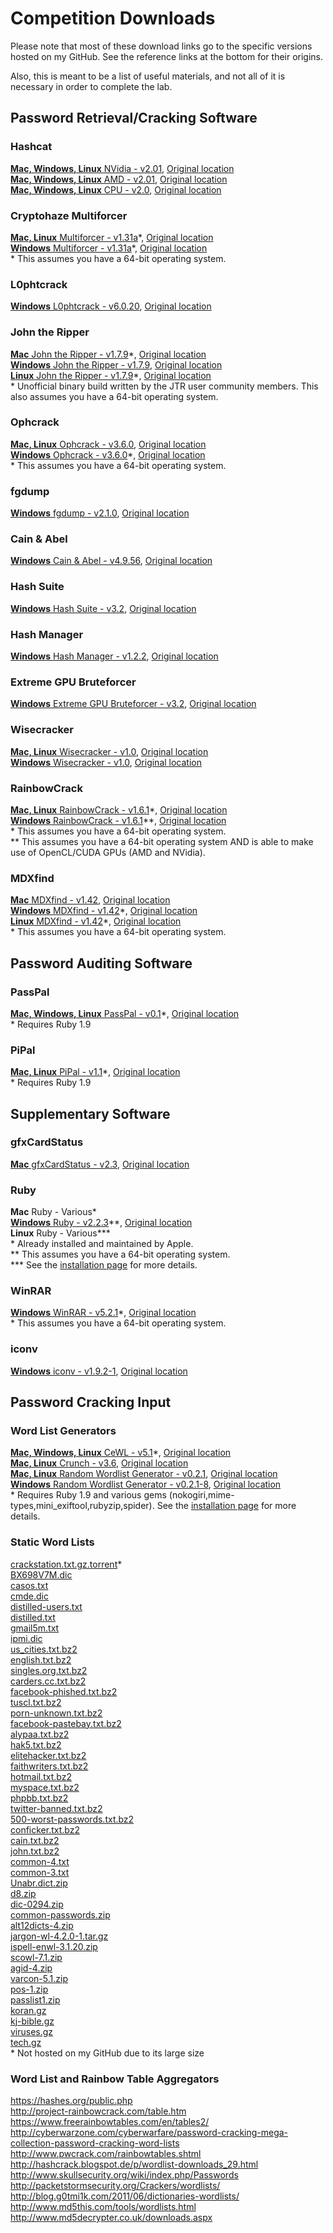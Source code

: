 # Competition Downloads  
Please note that most of these download links go to the specific versions hosted on my GitHub.  See the reference links at the bottom for their origins.  

Also, this is meant to be a list of useful materials, and not all of it is necessary in order to complete the lab.  

## Password Retrieval/Cracking Software  
### Hashcat  
[__Mac, Windows, Linux__ NVidia - v2.01](https://github.com/JonZeolla/lab-PasswordCracking/tree/master/.Storage/cudaHashcat-2.01.7z), [Original location][1]  
[__Mac, Windows, Linux__ AMD - v2.01](https://github.com/JonZeolla/lab-PasswordCracking/tree/master/.Storage/oclHashcat-2.01.7z), [Original location][2]  
[__Mac, Windows, Linux__ CPU - v2.0](https://github.com/JonZeolla/lab-PasswordCracking/tree/master/.Storage/hashcat-2.00.7z), [Original location][3]  

### Cryptohaze Multiforcer  
[__Mac, Linux__ Multiforcer - v1.31a](https://github.com/JonZeolla/lab-PasswordCracking/tree/master/.Storage/Cryptohaze-Linux_x64_1_31a.tar.bz2)\*, [Original location][4]  
[__Windows__ Multiforcer - v1.31a](https://github.com/JonZeolla/lab-PasswordCracking/tree/master/.Storage/Cryptohaze-Windows_x64_1_31a.zip)\*, [Original location][5]  
\* This assumes you have a 64-bit operating system.  

### L0phtcrack  
[__Windows__ L0phtcrack - v6.0.20](https://github.com/JonZeolla/lab-PasswordCracking/tree/master/.Storage/lc6setup_v6.0.20.exe), [Original location][6]  

### John the Ripper  
[__Mac__ John the Ripper - v1.7.9](https://github.com/JonZeolla/lab-PasswordCracking/tree/master/.Storage/john-1.7.9-jumbo-7-macosx-Intel-2.zip)\*, [Original location][7]  
[__Windows__ John the Ripper - v1.7.9](https://github.com/JonZeolla/lab-PasswordCracking/tree/master/.Storage/john179w2.zip), [Original location][8]  
[__Linux__ John the Ripper - v1.7.9](https://github.com/JonZeolla/lab-PasswordCracking/tree/master/.Storage/john-1.7.9-jumbo-7-Linux-x86-64.tar.gz)\*, [Original location][9]  
\* Unofficial binary build written by the JTR user community members.  This also assumes you have a 64-bit operating system.  

### Ophcrack  
[__Mac, Linux__ Ophcrack - v3.6.0](https://github.com/JonZeolla/lab-PasswordCracking/tree/master/.Storage/ophcrack-3.6.0.tar.bz2), [Original location][10]  
[__Windows__ Ophcrack - v3.6.0](https://github.com/JonZeolla/lab-PasswordCracking/tree/master/.Storage/ophcrack-win64-installer-3.6.0.exe)\*, [Original location][11]  
\* This assumes you have a 64-bit operating system.  

### fgdump  
[__Windows__ fgdump - v2.1.0](https://github.com/JonZeolla/lab-PasswordCracking/tree/master/.Storage/fgdump.exe), [Original location][12]  

### Cain & Abel  
[__Windows__ Cain & Abel - v4.9.56](https://github.com/JonZeolla/lab-PasswordCracking/tree/master/.Storage/ca_setup.exe), [Original location][13]  

### Hash Suite  
[__Windows__ Hash Suite - v3.2](https://github.com/JonZeolla/lab-PasswordCracking/tree/master/.Storage/Hash_Suite_Free_3_2.zip), [Original location][14]  

### Hash Manager  
[__Windows__ Hash Manager - v1.2.2](https://github.com/JonZeolla/lab-PasswordCracking/tree/master/.Storage/HM.zip), [Original location][15]  

### Extreme GPU Bruteforcer  
[__Windows__ Extreme GPU Bruteforcer - v3.2](https://github.com/JonZeolla/lab-PasswordCracking/tree/master/.Storage/EGB.zip), [Original location][16]  

### Wisecracker  
[__Mac, Linux__ Wisecracker - v1.0](https://github.com/JonZeolla/lab-PasswordCracking/tree/master/.Storage/wisecracker_v1.0.tar.gz), [Original location][17]  
[__Windows__ Wisecracker - v1.0](https://github.com/JonZeolla/lab-PasswordCracking/tree/master/.Storage/wisecracker_v1.0.zip), [Original location][18]  

### RainbowCrack  
[__Mac, Linux__ RainbowCrack - v1.6.1](https://github.com/JonZeolla/lab-PasswordCracking/tree/master/.Storage/rainbowcrack-1.6.1-linux64.zip)\*, [Original location][19]  
[__Windows__ RainbowCrack - v1.6.1](https://github.com/JonZeolla/lab-PasswordCracking/tree/master/.Storage/rainbowcrack-1.6.1-win64.zip)\*\*, [Original location][20]  
\* This assumes you have a 64-bit operating system.  
\*\* This assumes you have a 64-bit operating system AND is able to make use of OpenCL/CUDA GPUs (AMD and NVidia).  

### MDXfind
[__Mac__ MDXfind - v1.42](https://github.com/JonZeolla/lab-PasswordCracking/tree/master/.Storage/MDXfind_Mac), [Original location][21]  
[__Windows__ MDXfind - v1.42](https://github.com/JonZeolla/lab-PasswordCracking/tree/master/.Storage/MDXfind.exe)\*, [Original location][22]  
[__Linux__ MDXfind - v1.42](https://github.com/JonZeolla/lab-PasswordCracking/tree/master/.Storage/MDXfind_Linux)\*, [Original location][23]  
\* This assumes you have a 64-bit operating system.  


## Password Auditing Software  
### PassPal  
[__Mac, Windows, Linux__ PassPal - v0.1](https://github.com/JonZeolla/lab-PasswordCracking/tree/master/.Storage/passpal.rb)\*, [Original location][24]  
\* Requires Ruby 1.9  

### PiPal  
[__Mac, Linux__ PiPal - v1.1](https://github.com/JonZeolla/lab-PasswordCracking/tree/master/.Storage/pipal_1.1.tar.bz2)\*, [Original location][25]  
\* Requires Ruby 1.9  


## Supplementary Software  
### gfxCardStatus  
[__Mac__ gfxCardStatus - v2.3](https://github.com/JonZeolla/lab-PasswordCracking/tree/master/.Storage/gfxCardStatus-2.3.zip), [Original location][26]  

### Ruby  
__Mac__ Ruby - Various\*  
[__Windows__ Ruby - v2.2.3](https://github.com/JonZeolla/lab-PasswordCracking/tree/master/.Storage/rubyinstaller-2.2.3-x64.exe)\*\*, [Original location][27]  
__Linux__ Ruby - Various\*\*\*  
\* Already installed and maintained by Apple.  
\*\* This assumes you have a 64-bit operating system.  
\*\*\* See the [installation page](https://www.ruby-lang.org/en/documentation/installation/) for more details.  

### WinRAR
[__Windows__ WinRAR - v5.2.1](https://github.com/JonZeolla/lab-PasswordCracking/tree/master/.Storage/winrar-x64-521.exe)\*, [Original location][28]  
\* This assumes you have a 64-bit operating system.  

### iconv
[__Windows__ iconv - v1.9.2-1](https://github.com/JonZeolla/lab-PasswordCracking/tree/master/.Storage/libiconv-1.9.2-1-bin.zip), [Original location][29]  


## Password Cracking Input  
### Word List Generators  
[__Mac, Windows, Linux__ CeWL - v5.1](https://github.com/JonZeolla/lab-PasswordCracking/tree/master/.Storage/cewl_5.1.tar.bz2)\*, [Original location][30]  
[__Mac, Linux__ Crunch - v3.6](https://github.com/JonZeolla/lab-PasswordCracking/tree/master/.Storage/crunch-3.6.tgz), [Original location][31]  
[__Mac, Linux__ Random Wordlist Generator - v0.2.1](https://github.com/JonZeolla/lab-PasswordCracking/tree/master/.Storage/RandomWordlistGenerator-0.2.1.tar.bz2), [Original location][32]  
[__Windows__ Random Wordlist Generator - v0.2.1-8](https://github.com/JonZeolla/lab-PasswordCracking/tree/master/.Storage/RandomWordlistGenerator-0.2.1-8-downloader.exe), [Original location][33]  
\* Requires Ruby 1.9 and various gems (nokogiri,mime-types,mini_exiftool,rubyzip,spider).  See the [installation page](https://digi.ninja/projects/cewl.php#installation) for more details.  

### Static Word Lists
[crackstation.txt.gz.torrent](https://crackstation.net/downloads/crackstation.txt.gz.torrent)\*  
[BX698V7M.dic](https://github.com/JonZeolla/lab-PasswordCracking/tree/master/.Storage/Lists/BX698V7M.dic)  
[casos.txt](https://github.com/JonZeolla/lab-PasswordCracking/tree/master/.Storage/Lists/casos.txt)  
[cmde.dic](https://github.com/JonZeolla/lab-PasswordCracking/tree/master/.Storage/Lists/cmde.dic)  
[distilled-users.txt](https://github.com/JonZeolla/lab-PasswordCracking/tree/master/.Storage/Lists/distilled-users.txt)  
[distilled.txt](https://github.com/JonZeolla/lab-PasswordCracking/tree/master/.Storage/Lists/distilled.txt)  
[gmail5m.txt](https://github.com/JonZeolla/lab-PasswordCracking/tree/master/.Storage/Lists/gmail5m.txt)  
[ipmi.dic](https://github.com/JonZeolla/lab-PasswordCracking/tree/master/.Storage/Lists/ipmi.dic)  
[us_cities.txt.bz2](https://github.com/JonZeolla/lab-PasswordCracking/tree/master/.Storage/Lists/us_cities.txt.bz2)  
[english.txt.bz2](https://github.com/JonZeolla/lab-PasswordCracking/tree/master/.Storage/Lists/english.txt.bz2)  
[singles.org.txt.bz2](https://github.com/JonZeolla/lab-PasswordCracking/tree/master/.Storage/Lists/singles.org.txt.bz2)  
[carders.cc.txt.bz2](https://github.com/JonZeolla/lab-PasswordCracking/tree/master/.Storage/Lists/carders.cc.txt.bz2)  
[facebook-phished.txt.bz2](https://github.com/JonZeolla/lab-PasswordCracking/tree/master/.Storage/Lists/facebook-phished.txt.bz2)  
[tuscl.txt.bz2](https://github.com/JonZeolla/lab-PasswordCracking/tree/master/.Storage/Lists/tuscl.txt.bz2)  
[porn-unknown.txt.bz2](https://github.com/JonZeolla/lab-PasswordCracking/tree/master/.Storage/Lists/porn-unknown.txt.bz2)  
[facebook-pastebay.txt.bz2](https://github.com/JonZeolla/lab-PasswordCracking/tree/master/.Storage/Lists/facebook-pastebay.txt.bz2)  
[alypaa.txt.bz2](https://github.com/JonZeolla/lab-PasswordCracking/tree/master/.Storage/Lists/alypaa.txt.bz2)  
[hak5.txt.bz2](https://github.com/JonZeolla/lab-PasswordCracking/tree/master/.Storage/Lists/hak5.txt.bz2)  
[elitehacker.txt.bz2](https://github.com/JonZeolla/lab-PasswordCracking/tree/master/.Storage/Lists/elitehacker.txt.bz2)  
[faithwriters.txt.bz2](https://github.com/JonZeolla/lab-PasswordCracking/tree/master/.Storage/Lists/faithwriters.txt.bz2)  
[hotmail.txt.bz2](https://github.com/JonZeolla/lab-PasswordCracking/tree/master/.Storage/Lists/hotmail.txt.bz2)  
[myspace.txt.bz2](https://github.com/JonZeolla/lab-PasswordCracking/tree/master/.Storage/Lists/myspace.txt.bz2)  
[phpbb.txt.bz2](https://github.com/JonZeolla/lab-PasswordCracking/tree/master/.Storage/Lists/phpbb.txt.bz2)  
[twitter-banned.txt.bz2](https://github.com/JonZeolla/lab-PasswordCracking/tree/master/.Storage/Lists/twitter-banned.txt.bz2)  
[500-worst-passwords.txt.bz2](https://github.com/JonZeolla/lab-PasswordCracking/tree/master/.Storage/Lists/500-worst-passwords.txt.bz2)  
[conficker.txt.bz2](https://github.com/JonZeolla/lab-PasswordCracking/tree/master/.Storage/Lists/nconficker.txt.bz2)  
[cain.txt.bz2](https://github.com/JonZeolla/lab-PasswordCracking/tree/master/.Storage/Lists/cain.txt.bz2)  
[john.txt.bz2](https://github.com/JonZeolla/lab-PasswordCracking/tree/master/.Storage/Lists/john.txt.bz2)  
[common-4.txt](https://github.com/JonZeolla/lab-PasswordCracking/tree/master/.Storage/Lists/common-4.txt)  
[common-3.txt](https://github.com/JonZeolla/lab-PasswordCracking/tree/master/.Storage/Lists/common-3.txt)  
[Unabr.dict.zip](https://github.com/JonZeolla/lab-PasswordCracking/tree/master/.Storage/Lists/Unabr.dict.zip)  
[d8.zip](https://github.com/JonZeolla/lab-PasswordCracking/tree/master/.Storage/Lists/d8.zip)  
[dic-0294.zip](https://github.com/JonZeolla/lab-PasswordCracking/tree/master/.Storage/Lists/dic-0294.zip)  
[common-passwords.zip](https://github.com/JonZeolla/lab-PasswordCracking/tree/master/.Storage/Lists/common-passwords.zip)  
[alt12dicts-4.zip](https://github.com/JonZeolla/lab-PasswordCracking/tree/master/.Storage/Lists/alt12dicts-4.zip)  
[jargon-wl-4.2.0-1.tar.gz](https://github.com/JonZeolla/lab-PasswordCracking/tree/master/.Storage/Lists/jargon-wl-4.2.0-1.tar.gz)  
[ispell-enwl-3.1.20.zip](https://github.com/JonZeolla/lab-PasswordCracking/tree/master/.Storage/Lists/ispell-enwl-3.1.20.zip)  
[scowl-7.1.zip](https://github.com/JonZeolla/lab-PasswordCracking/tree/master/.Storage/Lists/scowl-7.1.zip)  
[agid-4.zip](https://github.com/JonZeolla/lab-PasswordCracking/tree/master/.Storage/Lists/agid-4.zip)  
[varcon-5.1.zip](https://github.com/JonZeolla/lab-PasswordCracking/tree/master/.Storage/Lists/varcon-5.1.zip)  
[pos-1.zip](https://github.com/JonZeolla/lab-PasswordCracking/tree/master/.Storage/Lists/pos-1.zip)  
[passlist1.zip](https://github.com/JonZeolla/lab-PasswordCracking/tree/master/.Storage/Lists/passlist1.zip)  
[koran.gz](https://github.com/JonZeolla/lab-PasswordCracking/tree/master/.Storage/Lists/koran.gz)  
[kj-bible.gz](https://github.com/JonZeolla/lab-PasswordCracking/tree/master/.Storage/Lists/kj-bible.gz)  
[viruses.gz](https://github.com/JonZeolla/lab-PasswordCracking/tree/master/.Storage/Lists/viruses.gz)  
[tech.gz](https://github.com/JonZeolla/lab-PasswordCracking/tree/master/.Storage/Lists/tech.gz)  
\* Not hosted on my GitHub due to its large size

### Word List and Rainbow Table Aggregators  
https://hashes.org/public.php  
http://project-rainbowcrack.com/table.htm  
https://www.freerainbowtables.com/en/tables2/  
http://cyberwarzone.com/cyberwarfare/password-cracking-mega-collection-password-cracking-word-lists  
http://www.pwcrack.com/rainbowtables.shtml  
http://hashcrack.blogspot.de/p/wordlist-downloads_29.html  
http://www.skullsecurity.org/wiki/index.php/Passwords  
http://packetstormsecurity.org/Crackers/wordlists/  
http://blog.g0tmi1k.com/2011/06/dictionaries-wordlists/  
http://www.md5this.com/tools/wordlists.html  
http://www.md5decrypter.co.uk/downloads.aspx  


[1]: http://hashcat.net/files/cudaHashcat-2.01.7z  
[2]: http://hashcat.net/files/oclHashcat-2.01.7z  
[3]: http://hashcat.net/files/hashcat-2.00.7z  
[4]: http://downloads.sourceforge.net/project/cryptohaze/Cryptohaze-Linux_x64_1_31a.tar.bz2  
[5]: http://downloads.sourceforge.net/project/cryptohaze/Cryptohaze-Windows_x64_1_31a.zip  
[6]: http://www.l0phtcrack.com/lc6setup_v6.0.20.exe  
[7]: http://openwall.info/wiki/_media/john/john-1.7.9-jumbo-7-macosx-Intel-2.zip  
[8]: http://www.openwall.com/john/h/john179w2.zip  
[9]: http://openwall.info/wiki/_media/john/john-1.7.9-jumbo-7-Linux-x86-64.tar.gz  
[10]: http://downloads.sourceforge.net/project/ophcrack/ophcrack/3.6.0/ophcrack-3.6.0.tar.bz2  
[11]: http://downloads.sourceforge.net/project/ophcrack/ophcrack/3.6.0/ophcrack-win64-installer-3.6.0.exe  
[12]: http://www.foofus.net/fizzgig/fgdump/fgdump-2.1.0-exeonly.zip  
[13]: http://www.oxid.it/downloads/ca_setup.exe  
[14]: http://hashsuite.openwall.net/downloads/Hash_Suite_Free_3_2.zip  
[15]: http://www.insidepro.com/download/HM.zip  
[16]: http://www.insidepro.com/download/EGB.zip  
[17]: http://selectiveintellect.com/wisecracker_v1.0.tar.gz  
[18]: http://selectiveintellect.com/wisecracker_v1.0.zip  
[19]: http://project-rainbowcrack.com/rainbowcrack-1.6.1-linux64.zip  
[20]: http://project-rainbowcrack.com/rainbowcrack-1.6.1-win64.zip  
[21]: https://hashes.org/mdxfind.php?get=33  
[22]: https://hashes.org/mdxfind.php?get=35  
[23]: https://hashes.org/mdxfind.php?get=32  
[24]: https://github.com/arex1337/Passpal/blob/0.1/passpal.rb  
[25]: https://digi.ninja/files/pipal_1.1.tar.bz2  
[26]: http://gfx.io/downloads/gfxCardStatus-2.3.zip  
[27]: http://dl.bintray.com/oneclick/rubyinstaller/rubyinstaller-2.2.3-x64.exe  
[28]: http://www.rarlab.com/rar/winrar-x64-521.exe  
[29]: http://downloads.sourceforge.net/project/gnuwin32/sed/4.2.1/sed-4.2.1-bin.zip?r=&ts=1443121316&use_mirror=iweb  
[30]: https://digi.ninja/files/cewl_5.1.tar.bz2  
[31]: http://downloads.sourceforge.net/project/crunch-wordlist/crunch-wordlist/crunch-3.6.tgz  
[32]: https://github.com/Faster3ck/RandomWordlistGenerator/tree/v0.2.1  
[33]: http://downloads.sourceforge.net/project/random-wordlist-generator/Random%20Wordlist%20Generator/0.2/RandomWordlistGenerator-0.2.1-8-downloader.exe  

